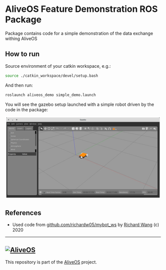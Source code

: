 # AliveOS Feature Demonstration ROS Package

Package contains code for a simple demonstration of the data exchange withing AliveOS

## How to run

Source environment of your catkin workspace, e.g.:

```bash
source ./catkin_workspace/devel/setup.bash
```

And then run:

```bash
roslaunch aliveos_demo simple_demo.launch
```

You will see the gazebo setup launched with a simple robot driven by the code in the package:

![gazebo](docs/README/gazebo.png)

## References

- Used code from [github.com/richardw05/mybot_ws](https://github.com/richardw05/mybot_ws) by [Richard Wang](https://github.com/richardw05) (c) 2020

---

## [<img alt="AliveOS" src="https://raw.githubusercontent.com/an-dr/aliveos/main/assets/logo.svg" width="300">](https://github.com/an-dr/aliveos)

This repository is part of the [AliveOS](https://github.com/an-dr/aliveos) project.
